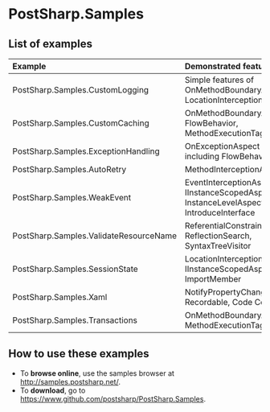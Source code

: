 # PostSharp.Samples

## List of examples

| Example                                   | Demonstrated features                                                                    |
| :---------------------------------------- | :--------------------------------------------------------------------------------------- |
| PostSharp.Samples.CustomLogging           | Simple features of OnMethodBoundaryAspect, LocationInterceptionAspect.                   |
| PostSharp.Samples.CustomCaching           | OnMethodBoundaryAspect: FlowBehavior, MethodExecutionTag.                                |
| PostSharp.Samples.ExceptionHandling       | OnExceptionAspect including FlowBehavior.                                                |
| PostSharp.Samples.AutoRetry               | MethodInterceptionAspect                                                                 |
| PostSharp.Samples.WeakEvent               | EventInterceptionAspect, IInstanceScopedAspect, InstanceLevelAspect, IntroduceInterface  |
| PostSharp.Samples.ValidateResourceName    | ReferentialConstraint, ReflectionSearch, SyntaxTreeVisitor                               |
| PostSharp.Samples.SessionState            | LocationInterceptionAspect, IInstanceScopedAspect, ImportMember                          |
| PostSharp.Samples.Xaml                    | NotifyPropertyChanged, Recordable, Code Contracts                                        |
| PostSharp.Samples.Transactions            | OnMethodBoundaryAspect, MethodExecutionTag                                               |

## How to use these examples

* To **browse online**, use the samples browser at <http://samples.postsharp.net/>.
* To **download**, go to <https://www.github.com/postsharp/PostSharp.Samples>.



 